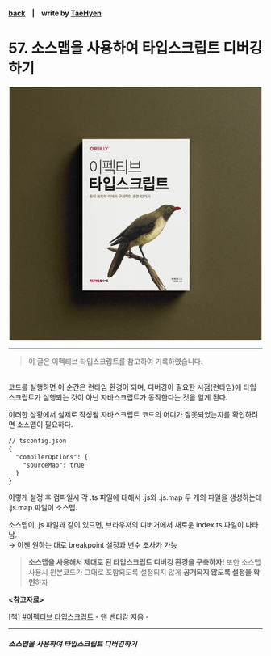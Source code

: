 #### [back](../../README.md) &nbsp;&nbsp; | &nbsp;&nbsp; write by [TaeHyen][taeHyen]

# 57. 소스맵을 사용하여 타입스크립트 디버깅하기

<p align="center" style="width:500px; margin: 0 auto">
    <img src="../../image/main.png">
</p>

---

> 이 글은 이펙티브 타입스크립트를 참고하여 기록하였습니다.
<br>
코드를 실행하면 이 순간은 런타임 환경이 되며, 디버깅이 필요한 시점(런타임)에 타입스크립트가 실행되는 것이 아닌 자바스크립트가 동작한다는 것을 알게 된다.

이러한 상황에서 실제로 작성될 자바스크립트 코드의 어디가 잘못되었는지를 확인하려면 소스맵이 필요하다.

```tsx
// tsconfig.json
{
  "compilerOptions": {
    "sourceMap": true
  }
}
```

이렇게 설정 후 컴파일시 각 .ts 파일에 대해서 .js와 .js.map 두 개의 파일을 생성하는데 .js.map 파일이 소스맵.

소스맵이 .js 파일과 같이 있으면, 브라우저의 디버거에서 새로운 index.ts 파일이 나타남.  
→ 이젠 원하는 대로 breakpoint 설정과 변수 조사가 가능 

> **소스맵을 사용해서 제대로 된 타입스크립트 디버깅 환경을 구축하자!** 또한 소스맵 사용시 원본코드가 그대로 포함되도록 설정되지 않게 **공개되지 않도록 설정을 확인**하자
>
<strong><참고자료></strong>

[책] [#이펙티브 타입스크립트][effective-typescript] - 댄 밴더캄 지음 -

---

##### 소스맵을 사용하여 타입스크립트 디버깅하기

[effective-typescript]: https://www.aladin.co.kr/shop/wproduct.aspx?ItemId=273193135&start=slayer
[sangcho]: https://github.com/SangchoKim
[taeHyen]: https://github.com/Tap-Kim
[kangHyen]: https://github.com/NacreousCloud
[sumin]: https://github.com/ttumzzi
